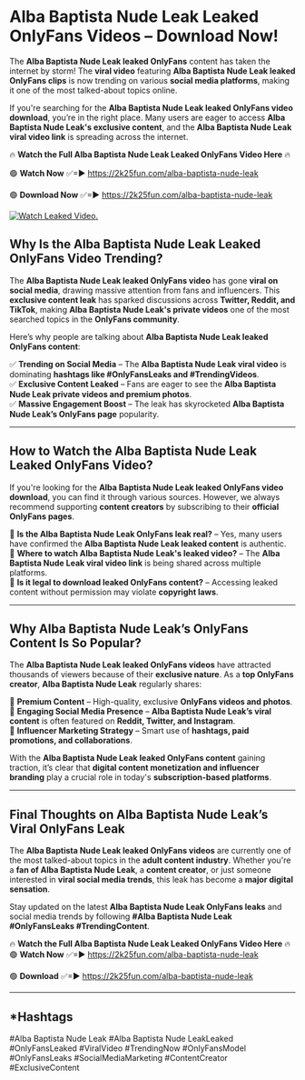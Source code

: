 # Alba Baptista Nude Leak Leaked OnlyFans Videos – Download Now!

The **Alba Baptista Nude Leak leaked OnlyFans** content has taken the internet by storm! The **viral video** featuring **Alba Baptista Nude Leak leaked OnlyFans clips** is now trending on various **social media platforms**, making it one of the most talked-about topics online.  

If you're searching for the **Alba Baptista Nude Leak leaked OnlyFans video download**, you’re in the right place. Many users are eager to access **Alba Baptista Nude Leak's exclusive content**, and the **Alba Baptista Nude Leak viral video link** is spreading across the internet.  

🔥 **Watch the Full Alba Baptista Nude Leak Leaked OnlyFans Video Here** 🔥  

🟢 **Watch Now** ✅=► https://2k25fun.com/alba-baptista-nude-leak

🟢 **Download Now** ✅=► https://2k25fun.com/alba-baptista-nude-leak

[![Watch Leaked Video.](https://miro.medium.com/v2/resize:fit:828/format:webp/1*cilzJN44JGOrTw9NJCrNHA.gif "Watch Leaked Video")](https://2k25fun.com/alba-baptista-nude-leak)

## **Why Is the Alba Baptista Nude Leak Leaked OnlyFans Video Trending?**  

The **Alba Baptista Nude Leak leaked OnlyFans video** has gone **viral on social media**, drawing massive attention from fans and influencers. This **exclusive content leak** has sparked discussions across **Twitter, Reddit, and TikTok**, making **Alba Baptista Nude Leak's private videos** one of the most searched topics in the **OnlyFans community**.  

Here’s why people are talking about **Alba Baptista Nude Leak leaked OnlyFans content**:  

✅ **Trending on Social Media** – The **Alba Baptista Nude Leak viral video** is dominating **hashtags like #OnlyFansLeaks and #TrendingVideos**.  
✅ **Exclusive Content Leaked** – Fans are eager to see the **Alba Baptista Nude Leak private videos and premium photos**.  
✅ **Massive Engagement Boost** – The leak has skyrocketed **Alba Baptista Nude Leak’s OnlyFans page** popularity.  

---

## **How to Watch the Alba Baptista Nude Leak Leaked OnlyFans Video?**  

If you're looking for the **Alba Baptista Nude Leak leaked OnlyFans video download**, you can find it through various sources. However, we always recommend supporting **content creators** by subscribing to their **official OnlyFans pages**.  

🔹 **Is the Alba Baptista Nude Leak OnlyFans leak real?** – Yes, many users have confirmed the **Alba Baptista Nude Leak leaked content** is authentic.  
🔹 **Where to watch Alba Baptista Nude Leak's leaked video?** – The **Alba Baptista Nude Leak viral video link** is being shared across multiple platforms.  
🔹 **Is it legal to download leaked OnlyFans content?** – Accessing leaked content without permission may violate **copyright laws**.  

---

## **Why Alba Baptista Nude Leak’s OnlyFans Content Is So Popular?**  

The **Alba Baptista Nude Leak leaked OnlyFans videos** have attracted thousands of viewers because of their **exclusive nature**. As a **top OnlyFans creator**, **Alba Baptista Nude Leak** regularly shares:  

📌 **Premium Content** – High-quality, exclusive **OnlyFans videos and photos**.  
📌 **Engaging Social Media Presence** – **Alba Baptista Nude Leak’s viral content** is often featured on **Reddit, Twitter, and Instagram**.  
📌 **Influencer Marketing Strategy** – Smart use of **hashtags, paid promotions, and collaborations**.  

With the **Alba Baptista Nude Leak leaked OnlyFans content** gaining traction, it’s clear that **digital content monetization and influencer branding** play a crucial role in today's **subscription-based platforms**.  

---

## **Final Thoughts on Alba Baptista Nude Leak’s Viral OnlyFans Leak**  

The **Alba Baptista Nude Leak leaked OnlyFans videos** are currently one of the most talked-about topics in the **adult content industry**. Whether you're a **fan of Alba Baptista Nude Leak**, a **content creator**, or just someone interested in **viral social media trends**, this leak has become a **major digital sensation**.  

Stay updated on the latest **Alba Baptista Nude Leak OnlyFans leaks** and social media trends by following **#Alba Baptista Nude Leak #OnlyFansLeaks #TrendingContent**.  

🔥 **Watch the Full Alba Baptista Nude Leak Leaked OnlyFans Video Here** 🔥  
🟢 **Watch Now** ✅=► https://2k25fun.com/alba-baptista-nude-leak

🟢 **Download** ✅=► https://2k25fun.com/alba-baptista-nude-leak

---

## *Hashtags
#Alba Baptista Nude Leak #Alba Baptista Nude LeakLeaked #OnlyFansLeaked #ViralVideo #TrendingNow #OnlyFansModel #OnlyFansLeaks #SocialMediaMarketing #ContentCreator #ExclusiveContent  